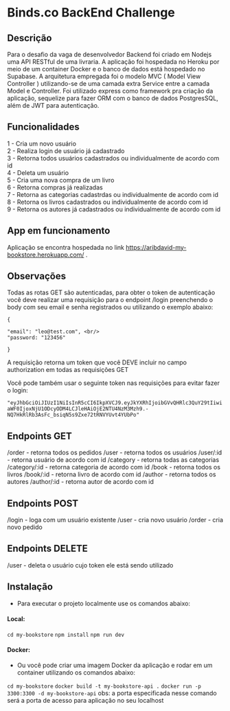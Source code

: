 # Binds.co BackEnd Challenge

## Descrição

Para o desafio da vaga de desenvolvedor Backend foi criado em Nodejs uma API RESTful de uma livraria. A aplicação foi hospedada no Heroku
por meio de um container Docker e o banco de dados está hospedado no Supabase.
A arquitetura empregada foi o modelo MVC ( Model View Controller ) utilizando-se de uma camada extra Service entre a camada Model e Controller.
Foi utilizado express como framework pra criação da aplicação, sequelize para fazer ORM com o banco de dados PostgresSQL, além de JWT para autenticação.

## Funcionalidades

1 - Cria um novo usuário <br/>
2 - Realiza login de usuário já cadastrado <br/>
3 - Retorna todos usuários cadastrados ou individualmente de acordo com id <br/>
4 - Deleta um usuário <br/>
5 - Cria uma nova compra de um livro <br/>
6 - Retorna compras já realizadas <br/>
7 - Retorna as categorias cadastrdas ou individualmente de acordo com id <br/>
8 - Retorna os livros cadastrados ou individualmente de acordo com id <br/>
9 - Retorna os autores já cadastrados ou individualmente de acordo com id <br/>

## App em funcionamento

Aplicação se encontra hospedada no link https://aribdavid-my-bookstore.herokuapp.com/ . 

## Observações

Todas as rotas GET são autenticadas, para obter o token de autenticação você deve realizar uma requisição para o endpoint /login preenchendo o body com seu 
email e senha registrados ou utilizando o exemplo abaixo:

```
{

"email": "leo@test.com", <br/>
"password: "123456"

}

```

A requisição retorna um token que você DEVE incluir no campo authorization em todas as requisições GET

Você pode também usar o seguinte token nas requisições para evitar fazer o login:

`"eyJhbGciOiJIUzI1NiIsInR5cCI6IkpXVCJ9.eyJkYXRhIjoibGVvQHRlc3QuY29tIiwiaWF0IjoxNjU1ODcyODM4LCJleHAiOjE2NTU4NzM3Mzh9.-NQ7HkRlRb3AsFc_bsiqN5s9Zxe72tRNVYUvt4YUbPo"`

## Endpoints GET

  /order - retorna todos os pedidos
  /user - retorna todos os usuários
  /user/:id - retorna usuário de acordo com id
  /category - retorna todas as categorias
  /category/:id - retorna categoria de acordo com id
  /book - retorna todos os livros
  /book/:id - retorna livro de acordo com id
  /author - retorna todos os autores
  /author/:id - retorna autor de acordo com id
  
## Endpoints POST
 
 /login - loga com um usuário existente
 /user - cria novo usuário
 /order - cria novo pedido
 
## Endpoints DELETE

/user - deleta o usuário cujo token ele está sendo utilizado

## Instalação

- Para executar o projeto localmente use os comandos abaixo:

#### Local:

`cd my-bookstore`
`npm install`
`npm run dev`

#### Docker:

- Ou você pode criar uma imagem Docker da aplicação e rodar em um container utilizando os comandos abaixo:

`cd my-bookstore`
`docker build -t my-bookstore-api .`
`docker run -p 3300:3300 -d my-bookstore-api` obs: a porta especificada nesse comando será a porta de acesso para aplicação no seu localhost


